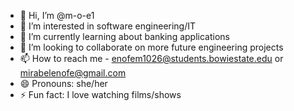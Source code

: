 - 👋 Hi, I’m @m-o-e1
- 👀 I’m interested in software engineering/IT
- 🌱 I’m currently learning about banking applications
- 💞️ I’m looking to collaborate on more future engineering projects
- 📫 How to reach me - enofem1026@students.bowiestate.edu or mirabelenofe@gmail.com
- 😄 Pronouns: she/her
- ⚡ Fun fact: I love watching films/shows

<!---
m-o-e1/m-o-e1 is a ✨ special ✨ repository because its `README.md` (this file) appears on your GitHub profile.
You can click the Preview link to take a look at your changes.
--->
